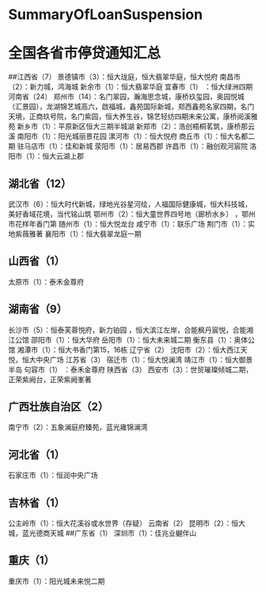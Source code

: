 # SummaryOfLoanSuspension

# 全国各省市停贷通知汇总 

##江西省（7）
景德镇市（3）：恒大珑庭，恒大翡翠华庭，恒大悦府 
南昌市（2）：新力城，鸿海城
新余市（1）：恒大翡翠华庭
宜春市（1） ：恒大绿洲四期
河南省（24） 
郑州市（14）：名门翠园，瀚海思念城，康桥玖玺园，奥园悦城（汇景园），龙湖锦艺城高六，啟福城，鑫苑国际新城，郑西鑫苑名家四期，名门天境，正商玖号院，名门紫园，恒大养生谷，锦艺轻纺四期未来公寓，康桥阅溪雅苑
新乡市（1）：平原新区恒大三期半城湖 
新郑市（2）：浩创梧桐茗筑，康桥那云溪 南阳市（1）：阳光城丽景花园 
漯河市（1）：恒大悦府 
商丘市（1）：恒大名都二期 
驻马店市（1）：佳和新城 
荥阳市（1）：居易西郡 
许昌市（1）：融创观河宸院
洛阳市（1）：恒大云湖上郡

## 湖北省（12）
武汉市（6）：恒大时代新城，绿地光谷星河绘，人福国际健康城，恒大科技城，美好香域花境，当代铭山筑
鄂州市（2）：恒大童世界四号地（廊桥水乡） ，鄂州市花样年香门第
随州市（1）：恒大悦龙台 
咸宁市（1）：联乐广场
荆门市（1）：实地紫薇雅著
襄阳市（1）：恒大翡翠龙庭一期
## 山西省（1）
太原市（1）：泰禾金尊府 
## 湖南省（9）
长沙市（5）：恒泰芙蓉悦府，新力铂园 ，恒大滨江左岸，合能枫丹宸悦，合能湘江公馆
邵阳市（1）：恒大华府
岳阳市（1）：恒大未来城二期 
衡东县（1）：奥体公馆 
湘潭市（1）：恒大书香门第15，16栋
辽宁省（2）
沈阳市（2）：恒大西江天悦，恒大中央广场 
江苏省（3）
宿迁市（1）：恒大悦澜湾
靖江市（1）：恒大御景半岛
句容市（1） ：泰禾金尊府
陕西省（3） 
西安市（3）：世贸璀璨倾城二期，正荣紫阙台，正荣紫阙峯著 
## 广西壮族自治区（2）
南宁市（2）：五象澜庭府臻苑，蓝光雍锦澜湾
## 河北省（1）
石家庄市（1）：恒润中央广场
## 吉林省（1）
公主岭市（1）：恒大花溪谷或水世界（存疑）
云南省（2）
昆明市（2）：恒大城，蓝光德商天城
##广东省（1）
深圳市（1）：佳兆业樾伴山
## 重庆（1）
重庆市（1）：阳光城未来悦二期


